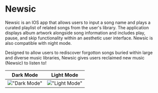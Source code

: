 # Newsic
Newsic is an IOS app that allows users to input a song name and plays a curated playlist of related songs from the user's library. The application displays album artwork alongside song information and includes play, pause, and skip functionality within an aesthetic user interface. Newsic is also compatible with night mode.


Designed to allow users to rediscover forgotton songs buried within large and diverse music libraries, Newsic gives users reclaimed new music (Newsic) to listen to!

Dark Mode             |  Light Mode
:-------------------------:|:-------------------------:
!["Dark Mode"](https://github.com/AshnaJagadisan/Newsic/blob/main/Screenshots/darkMode1.png)  |  !["Light Mode"](https://github.com/AshnaJagadisan/Newsic/blob/main/Screenshots/lightMode2.png)
